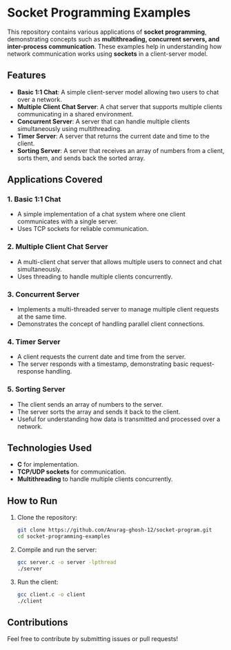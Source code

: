 # Socket Programming Examples

This repository contains various applications of **socket programming**, demonstrating concepts such as **multithreading, concurrent servers, and inter-process communication**. These examples help in understanding how network communication works using **sockets** in a client-server model.

## Features

- **Basic 1:1 Chat**: A simple client-server model allowing two users to chat over a network.
- **Multiple Client Chat Server**: A chat server that supports multiple clients communicating in a shared environment.
- **Concurrent Server**: A server that can handle multiple clients simultaneously using multithreading.
- **Timer Server**: A server that returns the current date and time to the client.
- **Sorting Server**: A server that receives an array of numbers from a client, sorts them, and sends back the sorted array.

## Applications Covered

### 1. **Basic 1:1 Chat**
- A simple implementation of a chat system where one client communicates with a single server.
- Uses TCP sockets for reliable communication.

### 2. **Multiple Client Chat Server**
- A multi-client chat server that allows multiple users to connect and chat simultaneously.
- Uses threading to handle multiple clients concurrently.

### 3. **Concurrent Server**
- Implements a multi-threaded server to manage multiple client requests at the same time.
- Demonstrates the concept of handling parallel client connections.

### 4. **Timer Server**
- A client requests the current date and time from the server.
- The server responds with a timestamp, demonstrating basic request-response handling.

### 5. **Sorting Server**
- The client sends an array of numbers to the server.
- The server sorts the array and sends it back to the client.
- Useful for understanding how data is transmitted and processed over a network.

## Technologies Used
- **C** for implementation.
- **TCP/UDP sockets** for communication.
- **Multithreading** to handle multiple clients concurrently.

## How to Run

1. Clone the repository:
   ```sh
   git clone https://github.com/Anurag-ghosh-12/socket-program.git
   cd socket-programming-examples
   ```

2. Compile and run the server:
   ```sh
   gcc server.c -o server -lpthread
   ./server
   ```
  
3. Run the client:
   ```sh
   gcc client.c -o client
   ./client
   ```
  

## Contributions
Feel free to contribute by submitting issues or pull requests!

